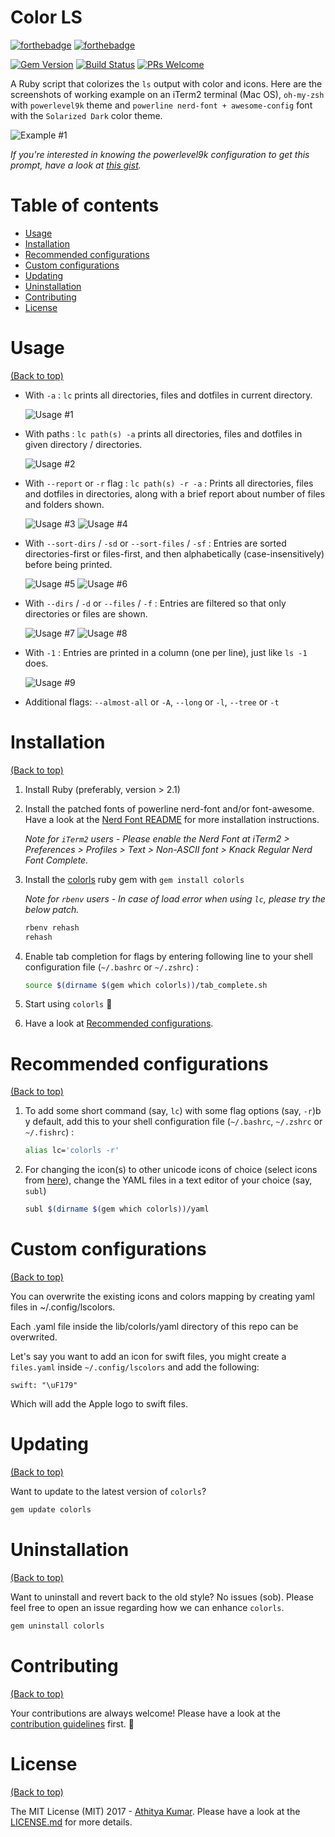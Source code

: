 # Color LS

[![forthebadge](http://forthebadge.com/images/badges/made-with-ruby.svg)](http://forthebadge.com)
[![forthebadge](http://forthebadge.com/images/badges/built-with-love.svg)](http://forthebadge.com)

[![Gem Version](https://badge.fury.io/rb/colorls.svg)](https://badge.fury.io/rb/colorls)
[![Build Status](https://travis-ci.org/athityakumar/colorls.svg?branch=master)](https://travis-ci.org/athityakumar/colorls)
[![PRs Welcome](https://img.shields.io/badge/PRs-welcome-brightgreen.svg?style=shields)](http://makeapullrequest.com)

A Ruby script that colorizes the `ls` output with color and icons. Here are the screenshots of working example on an iTerm2 terminal (Mac OS), `oh-my-zsh` with `powerlevel9k` theme and `powerline nerd-font + awesome-config` font with the `Solarized Dark` color theme.

![Example #1](readme/usage1.png)

*If you're interested in knowing the powerlevel9k configuration to get this prompt, have a look at [this gist](https://gist.github.com/athityakumar/1bd5e9e24cd2a1891565573a893993eb).*

# Table of contents

- [Usage](#usage)
- [Installation](#installation)
- [Recommended configurations](#recommended-configurations)
- [Custom configurations](#custom-configurations)
- [Updating](#updating)
- [Uninstallation](#uninstallation)
- [Contributing](#contributing)
- [License](#license)

# Usage

[(Back to top)](#table-of-contents)

- With `-a` : `lc` prints all directories, files and dotfiles in current directory.

  ![Usage #1](readme/usage1.png)

- With paths : `lc path(s) -a` prints all directories, files and dotfiles in given directory / directories.

  ![Usage #2](readme/usage2.png)

- With `--report` or `-r` flag : `lc path(s) -r -a` : Prints all directories, files and dotfiles in directories, along with a brief report about number of files and folders shown.

  ![Usage #3](readme/usage3.png)
  ![Usage #4](readme/usage4.png)

- With `--sort-dirs` / `-sd` or `--sort-files` / `-sf` : Entries are sorted directories-first or files-first, and then alphabetically (case-insensitively) before being printed.

  ![Usage #5](readme/usage5.png)
  ![Usage #6](readme/usage6.png)

- With `--dirs` / `-d` or `--files` / `-f` : Entries are filtered so that only directories or files are shown.

  ![Usage #7](readme/usage7.png)
  ![Usage #8](readme/usage8.png)

- With `-1` : Entries are printed in a column (one per line), just like `ls -1` does.

  ![Usage #9](readme/usage9.png)

- Additional flags: `--almost-all` or `-A`, `--long` or `-l`, `--tree` or `-t`

# Installation

[(Back to top)](#table-of-contents)

1. Install Ruby (preferably, version > 2.1)
2. Install the patched fonts of powerline nerd-font and/or font-awesome. Have a look at the [Nerd Font README](https://github.com/ryanoasis/nerd-fonts/blob/master/readme.md) for more installation instructions.

    *Note for `iTerm2` users - Please enable the Nerd Font at iTerm2 > Preferences > Profiles > Text > Non-ASCII font > Knack Regular Nerd Font Complete.*

3. Install the [colorls](https://rubygems.org/gems/colorls/) ruby gem with `gem install colorls`

    *Note for `rbenv` users - In case of load error when using `lc`, please try the below patch.*

    ```sh
    rbenv rehash
    rehash
    ```

4. Enable tab completion for flags by entering following line to your shell configuration file (`~/.bashrc` or `~/.zshrc`) :
    ```bash
    source $(dirname $(gem which colorls))/tab_complete.sh
    ```

5. Start using `colorls` :tada:

6. Have a look at [Recommended configurations](#recommended-configurations).

# Recommended configurations

[(Back to top)](#table-of-contents)

1. To add some short command (say, `lc`) with some flag options (say, `-r`)b y default, add this to your shell configuration file (`~/.bashrc`, `~/.zshrc` or `~/.fishrc`) :
    ```sh
    alias lc='colorls -r'
    ```
2. For changing the icon(s) to other unicode icons of choice (select icons from [here](https://nerdfonts.com/)), change the YAML files in a text editor of your choice (say, `subl`)

    ```sh
    subl $(dirname $(gem which colorls))/yaml
    ```

# Custom configurations

[(Back to top)](#table-of-contents)

You can overwrite the existing icons and colors mapping by creating yaml files in ~/.config/lscolors.

Each .yaml file inside the lib/colorls/yaml directory of this repo can be overwrited.

Let's say you want to add an icon for swift files, you might create a `files.yaml` inside `~/.config/lscolors` and add the following:

```
swift: "\uF179"
```

Which will add the Apple logo to swift files.

# Updating

[(Back to top)](#table-of-contents)

Want to update to the latest version of `colorls`?

```sh
gem update colorls
```

# Uninstallation

[(Back to top)](#table-of-contents)

Want to uninstall and revert back to the old style? No issues (sob). Please feel free to open an issue regarding how we can enhance `colorls`.

```sh
gem uninstall colorls
```

# Contributing

[(Back to top)](#table-of-contents)

Your contributions are always welcome! Please have a look at the [contribution guidelines](CONTRIBUTING.md) first. :tada:

# License

[(Back to top)](#table-of-contents)


The MIT License (MIT) 2017 - [Athitya Kumar](https://github.com/athityakumar/). Please have a look at the [LICENSE.md](LICENSE.md) for more details.

